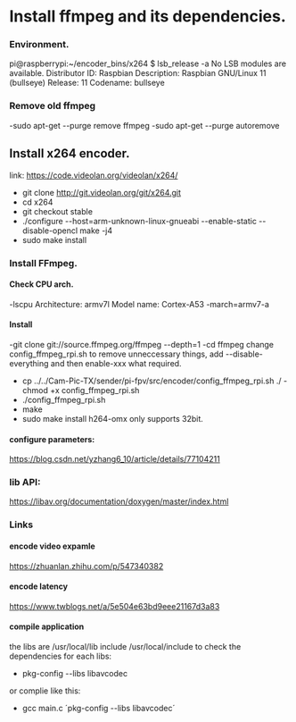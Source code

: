 # Install ffmpeg and its dependencies.

### Environment.
pi@raspberrypi:~/encoder_bins/x264 $ lsb_release  -a
No LSB modules are available.
Distributor ID: Raspbian
Description:    Raspbian GNU/Linux 11 (bullseye)
Release:        11
Codename:       bullseye

### Remove old ffmpeg
-sudo apt-get --purge remove ffmpeg 
-sudo apt-get --purge autoremove

## Install x264 encoder.

link: https://code.videolan.org/videolan/x264/

- git clone http://git.videolan.org/git/x264.git
- cd x264
- git checkout stable
- ./configure --host=arm-unknown-linux-gnueabi --enable-static --disable-opencl
 make -j4
- sudo make install

### Install FFmpeg.

#### Check CPU arch.
-lscpu
Architecture:                    armv7l
Model name:                      Cortex-A53
-march=armv7-a

#### Install 
-git clone git://source.ffmpeg.org/ffmpeg --depth=1
-cd ffmpeg
change config_ffmpeg_rpi.sh to remove unneccessary things, add --disable-everything and then enable-xxx what required.
- cp ../../Cam-Pic-TX/sender/pi-fpv/src/encoder/config_ffmpeg_rpi.sh ./
-chmod +x config_ffmpeg_rpi.sh
- ./config_ffmpeg_rpi.sh   
- make
- sudo make install
h264-omx only supports 32bit.
#### configure parameters:
https://blog.csdn.net/yzhang6_10/article/details/77104211

### lib API:
https://libav.org/documentation/doxygen/master/index.html

### Links
 
#### encode video expamle
https://zhuanlan.zhihu.com/p/547340382

#### encode latency
https://www.twblogs.net/a/5e504e63bd9eee21167d3a83 

#### compile application
the libs are /usr/local/lib
    include /usr/local/include
to check the dependencies for each libs:
- pkg-config --libs libavcodec 

or complie like this:
- gcc main.c ´pkg-config --libs libavcodec´
 
